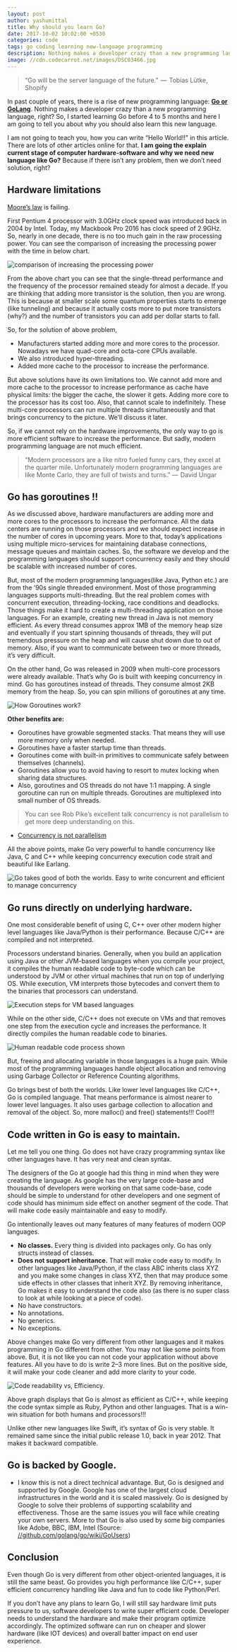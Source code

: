 ```yaml
---
layout: post
author: yashumittal
title: Why should you learn Go?
date: 2017-10-02 10:02:00 +0530
categories: code
tags: go coding learning new-language programming
description: Nothing makes a developer crazy than a new programming language, right? So, I started learning Go before 4 to 5 months and here I am going to tell you about why you should also learn this new language.
image: //cdn.codecarrot.net/images/DSC03466.jpg
---
```


<blockquote>
“Go will be the server language of the future.”  —  Tobias Lütke, Shopify
</blockquote>

In past couple of years, there is a rise of new programming language: **[Go or GoLang](//golang.org/)**. Nothing makes a developer crazy than a new programming language, right? So, I started learning Go before 4 to 5 months and here I am going to tell you about why you should also learn this new language.

I am not going to teach you, how you can write “Hello World!!” in this article. There are lots of other articles online for that. **I am going the explain current stage of computer hardware-software and why we need new language like Go?** Because if there isn’t any problem, then we don’t need solution, right?

<div data-type="vimeo" data-video-id="69237265"></div>

## Hardware limitations

[Moore’s law](//www.investopedia.com/terms/m/mooreslaw.asp) is failing.

First Pentium 4 processor with 3.0GHz clock speed was introduced back in 2004 by Intel. Today, my Mackbook Pro 2016 has clock speed of 2.9GHz. So, nearly in one decade, there is no too much gain in the raw processing power. You can see the comparison of increasing the processing power with the time in below chart.

![comparison of increasing the processing power](//cdn.codecarrot.net/images/1-Azz7YwzYYR6lDKFj8iIGZg.png)

From the above chart you can see that the single-thread performance and the frequency of the processor remained steady for almost a decade. If you are thinking that adding more transistor is the solution, then you are wrong. This is because at smaller scale some quantum properties starts to emerge (like tunneling) and because it actually costs more to put more transistors (why?) and the number of transistors you can add per dollar starts to fall.

So, for the solution of above problem,

* Manufacturers started adding more and more cores to the processor. Nowadays we have quad-core and octa-core CPUs available.
* We also introduced hyper-threading.
* Added more cache to the processor to increase the performance.

But above solutions have its own limitations too. We cannot add more and more cache to the processor to increase performance as cache have physical limits: the bigger the cache, the slower it gets. Adding more core to the processor has its cost too. Also, that cannot scale to indefinitely. These multi-core processors can run multiple threads simultaneously and that brings concurrency to the picture. We’ll discuss it later.

So, if we cannot rely on the hardware improvements, the only way to go is more efficient software to increase the performance. But sadly, modern programming language are not much efficient.

<blockquote>
“Modern processors are a like nitro fueled funny cars, they excel at the quarter mile. Unfortunately modern programming languages are like Monte Carlo, they are full of twists and turns.” —  David Ungar
</blockquote>

## Go has goroutines !!

As we discussed above, hardware manufacturers are adding more and more cores to the processors to increase the performance. All the data centers are running on those processors and we should expect increase in the number of cores in upcoming years. More to that, today’s applications using multiple micro-services for maintaining database connections, message queues and maintain caches. So, the software we develop and the programming languages should support concurrency easily and they should be scalable with increased number of cores.

But, most of the modern programming languages(like Java, Python etc.) are from the ’90s single threaded environment. Most of those programming languages supports multi-threading. But the real problem comes with concurrent execution, threading-locking, race conditions and deadlocks. Those things make it hard to create a multi-threading application on those languages.
For an example, creating new thread in Java is not memory efficient. As every thread consumes approx 1MB of the memory heap size and eventually if you start spinning thousands of threads, they will put tremendous pressure on the heap and will cause shut down due to out of memory. Also, if you want to communicate between two or more threads, it’s very difficult.

On the other hand, Go was released in 2009 when multi-core processors were already available. That’s why Go is built with keeping concurrency in mind. Go has goroutines instead of threads. They consume almost 2KB memory from the heap. So, you can spin millions of goroutines at any time.

![How Goroutines work?](//cdn.codecarrot.net/images/1-NFojvbkdRkxz0ZDbu4ysNA.jpeg)

**Other benefits are:**

* Goroutines have growable segmented stacks. That means they will use more memory only when needed.
* Goroutines have a faster startup time than threads.
* Goroutines come with built-in primitives to communicate safely between themselves (channels).
* Goroutines allow you to avoid having to resort to mutex locking when sharing data structures.
* Also, goroutines and OS threads do not have 1:1 mapping. A single goroutine can run on multiple threads. Goroutines are multiplexed into small number of OS threads.

<blockquote>
You can see Rob Pike’s excellent talk concurrency is not parallelism to get more deep understanding on this.
</blockquote>

* [Concurrency is not parallelism](//blog.golang.org/concurrency-is-not-parallelism)

All the above points, make Go very powerful to handle concurrency like Java, C and C++ while keeping concurrency execution code strait and beautiful like Earlang.

![Go takes good of both the worlds. Easy to write concurrent and efficient to manage concurrency](//cdn.codecarrot.net/images/1-xbsHBQJReC5l_VO4XgNSIQ.png)

## Go runs directly on underlying hardware.

One most considerable benefit of using C, C++ over other modern higher level languages like Java/Python is their performance. Because C/C++ are compiled and not interpreted.

Processors understand binaries. Generally, when you build an application using Java or other JVM-based languages when you compile your project, it compiles the human readable code to byte-code which can be understood by JVM or other virtual machines that run on top of underlying OS. While execution, VM interprets those bytecodes and convert them to the binaries that processors can understand.

![Execution steps for VM based languages](//cdn.codecarrot.net/images/1-TVR-VLVg68KwCOLjqQmQAw.png)

While on the other side, C/C++ does not execute on VMs and that removes one step from the execution cycle and increases the performance. It directly compiles the human readable code to binaries.

![Human readable code process shown](//cdn.codecarrot.net/images/1-ii6xUkU_PchybiG8_GnOjA.png)

But, freeing and allocating variable in those languages is a huge pain. While most of the programming languages handle object allocation and removing using Garbage Collector or Reference Counting algorithms.

Go brings best of both the worlds. Like lower level languages like C/C++, Go is compiled language. That means performance is almost nearer to lower level languages. It also uses garbage collection to allocation and removal of the object. So, more malloc() and free() statements!!! Cool!!!

## Code written in Go is easy to maintain.

Let me tell you one thing. Go does not have crazy programming syntax like other languages have. It has very neat and clean syntax.

The designers of the Go at google had this thing in mind when they were creating the language. As google has the very large code-base and thousands of developers were working on that same code-base, code should be simple to understand for other developers and one segment of code should has minimum side effect on another segment of the code. That will make code easily maintainable and easy to modify.

Go intentionally leaves out many features of many features of modern OOP languages.

* **No classes.** Every thing is divided into packages only. Go has only structs instead of classes.
* **Does not support inheritance.** That will make code easy to modify. In other languages like Java/Python, if the class ABC inherits class XYZ and you make some changes in class XYZ, then that may produce some side effects in other classes that inherit XYZ. By removing inheritance, Go makes it easy to understand the code also (as there is no super class to look at while looking at a piece of code).
* No have constructors.
* No annotations.
* No generics.
* No exceptions.

Above changes make Go very different from other languages and it makes programming in Go different from other. You may not like some points from above. But, it is not like you can not code your application without above features. All you have to do is write 2–3 more lines. But on the positive side, it will make your code cleaner and add more clarity to your code.

![Code readability vs, Efficiency.](//cdn.codecarrot.net/images/1-nlpYI256BR71xMBWd1nlfg.png)

Above graph displays that Go is almost as efficient as C/C++, while keeping the code syntax simple as Ruby, Python and other languages. That is a win-win situation for both humans and processors!!!

Unlike other new languages like Swift, it’s syntax of Go is very stable. It remained same since the initial public release 1.0, back in year 2012. That makes it backward compatible.

## Go is backed by Google.

* I know this is not a direct technical advantage. But, Go is designed and supported by Google. Google has one of the largest cloud infrastructures in the world and it is scaled massively. Go is designed by Google to solve their problems of supporting scalability and effectiveness. Those are the same issues you will face while creating your own servers.
More to that Go is also used by some big companies like Adobe, BBC, IBM, Intel (Source: [//github.com/golang/go/wiki/GoUsers](//github.com/golang/go/wiki/GoUsers))

## Conclusion

Even though Go is very different from other object-oriented languages, it is still the same beast. Go provides you high performance like C/C++, super efficient concurrency handling like Java and fun to code like Python/Perl.

If you don’t have any plans to learn Go, I will still say hardware limit puts pressure to us, software developers to write super efficient code. Developer needs to understand the hardware and make their program optimize accordingly. The optimized software can run on cheaper and slower hardware (like IOT devices) and overall batter impact on end user experience.
